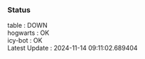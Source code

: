 ### Status


table : DOWN  
hogwarts : OK  
icy-bot : OK  
Latest Update : 2024-11-14 09:11:02.689404
